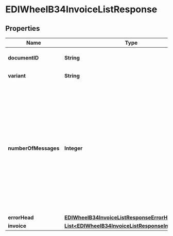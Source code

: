 

# EDIWheelB34InvoiceListResponse


## Properties

| Name | Type | Description | Notes |
|------------ | ------------- | ------------- | -------------|
|**documentID** | **String** | Fixed documentID &#x3D; B3 |  |
|**variant** | **String** | Fixed variant &#x3D; 4 |  |
|**numberOfMessages** | **Integer** | Number of messages returned based on request search criteria. Max response &#x3D; 100 messages. This may include a pagination feature in the future to be able to include more messages. |  |
|**errorHead** | [**EDIWheelB34InvoiceListResponseErrorHead**](EDIWheelB34InvoiceListResponseErrorHead.md) |  |  [optional] |
|**invoice** | [**List&lt;EDIWheelB34InvoiceListResponseInvoiceInner&gt;**](EDIWheelB34InvoiceListResponseInvoiceInner.md) |  |  |



